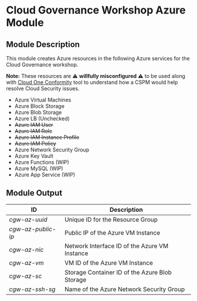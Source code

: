 # Cloud Governance Workshop Azure Module

## Module Description

This module creates Azure resources in the following Azure services for the Cloud Governance workshop.

**Note:** These resources are :warning: **willfully misconfigured** :warning: to be used along with [Cloud One Conformity](https://cloudconformity.com) tool to understand how a CSPM would help resolve Cloud Security issues.

- Azure Virtual Machines
- Azure Block Storage
- Azure Blob Storage
- Azure LB (Unchecked)
- ~~Azure IAM User~~
- ~~Azure IAM Role~~
- ~~Azure IAM Instance Profile~~
- ~~Azure IAM Policy~~
- Azure Network Security Group
- Azure Key Vault
- Azure Functions (WIP)
- Azure MySQL (WIP)
- Azure App Service (WIP)


## Module Output

ID | Description
---|--------------
*cgw-az-uuid* | Unique ID for the Resource Group 
*cgw-az-public-ip* | Public IP of the Azure VM Instance 
*cgw-az-nic* | Network Interface ID of the Azure VM Instance 
*cgw-az-vm* | VM ID of the Azure VM Instance 
*cgw-az-sc* | Storage Container ID of the Azure Blob Storage 
*cgw-az-ssh-sg* | Name of the Azure Network Security Group